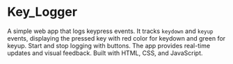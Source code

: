 # Key_Logger
A simple web app that logs keypress events. It tracks `keydown` and `keyup` events, displaying the pressed key with red color for keydown and green for keyup. Start and stop logging with buttons. The app provides real-time updates and visual feedback. Built with HTML, CSS, and JavaScript.
